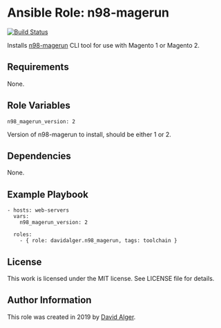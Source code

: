 # Ansible Role: n98-magerun

[![Build Status](https://travis-ci.org/davidalger/ansible-role-n98-magerun.svg?branch=master)](https://travis-ci.org/davidalger/ansible-role-n98-magerun)

Installs [n98-magerun](https://magerun.net) CLI tool for use with Magento 1 or Magento 2.

## Requirements

None.

## Role Variables

    n98_magerun_version: 2

Version of n98-magerun to install, should be either 1 or 2.

## Dependencies

None.

## Example Playbook

    - hosts: web-servers
      vars:
        n98_magerun_version: 2
    
      roles:
        - { role: davidalger.n98_magerun, tags: toolchain }

## License

This work is licensed under the MIT license. See LICENSE file for details.

## Author Information

This role was created in 2019 by [David Alger](http://davidalger.com/).

